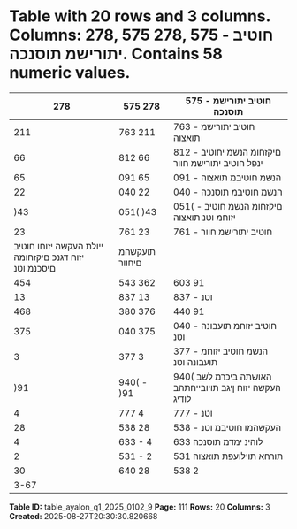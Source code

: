 # Table with 20 rows and 3 columns. Columns: 278, 575 278, 575 - חוטיב יתורישמ תוסנכה. Contains 58 numeric values.

| 278 | 575 278 | 575 - חוטיב יתורישמ תוסנכה |
|---|---|---|
| 211 | 763 211 | 763 - חוטיב יתורישמ תואצוה |
| 66 | 812 66 | 812 - םיקזחומ הנשמ יחוטיב ינפל חוטיב יתורישמ חוור |
| 65 | 091 65 | 091 - הנשמ חוטיבמ תואצוה |
| 22 | 040 22 | 040 - הנשמ חוטיבמ תוסנכה |
| )43 | 051( )43 | 051( - םיקזחומ הנשמ חוטיב יזוחמ וטנ תואצוה |
| 23 | 761 23 | 761 - חוטיב יתורישמ חוור |
| ייולת העקשה יזוחו חוטיב יזוח דגנכ םיקזחומה םיסכנמ וטנ | תועקשהמ םיחוור |  |
| 454 | 543 362 | 603 91 | 940 האושת |
| 13 | 837 13 | 837 - וטנ | תועקשהמ םירחא םיחוור |
| 468 | 380 376 | 440 91 | 940 וטנ | תועקשהמ םיחוור לכה ךס |
| 375 | 040 375 | 040 - חוטיב יזוחמ תועבונה וטנ | ןומימ תואצוה |
| 3 | 377 3 | 377 - הנשמ חוטיב יזוחמ תועבונה וטנ | ןומימ תוסנכה |
| )91 | 940( - )91 | 940( האושתה ביכרמ לשב העקשה יזוח ןיגב תויובייחתהב לודיג |
| 4 | 777 4 | 777 - וטנ | ןומימו תועקשהמ )דספה( חוור |
| 28 | 538 28 | 538 - העקשהמו חוטיבמ וטנ | )דספה( חוור |
| 4 | 633 - 4 | 633 לוהינ ימדמ תוסנכה |
| 2 | 531 - 2 | 531 תורחא תוילועפת תואצוה |
| 30 | 640 28 | 538 2 | 102 הסנכה לע םיסמ ינפל ללוכה חוורה לכ ךס |
| 3-67 |  |  |

**Table ID:** table_ayalon_q1_2025_0102_9
**Page:** 111
**Rows:** 20
**Columns:** 3
**Created:** 2025-08-27T20:30:30.820668
